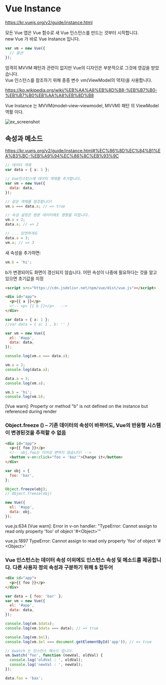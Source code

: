 # Vue Instance

<https://kr.vuejs.org/v2/guide/instance.html>

모든 Vue 앱은 Vue 함수로 새 Vue 인스턴스를 만드는 것부터 시작합니댜.  
new Vue 가 바로 Vue Instance 입니다.

```javascript
var vm = new Vue({
  // 옵션
});
```

엄격히 MVVM 패턴과 관련이 없지만 Vue의 디자인은 부분적으로 그것에 영감을 받았습니다.  
Vue 인스턴스를 참조하기 위해 종종 변수 vm(ViewModel의 약자)을 사용합니다.

<https://ko.wikipedia.org/wiki/%EB%AA%A8%EB%8D%B8-%EB%B7%B0-%EB%B7%B0%EB%AA%A8%EB%8D%B8>

Vue Instance 는 MVVM(model–view–viewmodel, MVVM) 패턴 의 ViewModel 역활 이다.

![ex_screenshot](https://upload.wikimedia.org/wikipedia/commons/8/87/MVVMPattern.png)

## 속성과 메소드

<https://kr.vuejs.org/v2/guide/instance.html#%EC%86%8D%EC%84%B1%EA%B3%BC-%EB%A9%94%EC%86%8C%EB%93%9C>

```javascript
// 데이터 객체
var data = { a: 1 };

// Vue인스턴스에 데이터 객체를 추가합니다.
var vm = new Vue({
  data: data,
});

// 같은 객체를 참조합니다!
vm.a === data.a; // => true

// 속성 설정은 원본 데이터에도 영향을 미칩니다.
vm.a = 2;
data.a; // => 2

// ... 당연하게도
data.a = 3;
vm.a; // => 3
```

새 속성을 추가하면:

```javascript
vm.b = 'hi';
```

b가 변경되어도 화면이 갱신되지 않습니다.
어떤 속성이 나중에 필요하다는 것을 알고 있으면 초기값을 지정

```html
<script src="https://cdn.jsdelivr.net/npm/vue/dist/vue.js"></script>

<div id="app">
  <p>{{ a }}</p>
  <!-- <p> {{ b }}</p>   -->
</div>
```

```javascript
var data = { a: 1 };
//var data = { a: 1 , b: '' }

var vm = new Vue({
  el: '#app',
  data: data,
});

console.log(vm.a === data.a);

vm.a = 2;
console.log(data.a);

data.a = 3;
console.log(vm.a);

vm.b = 'hi';
console.log(vm.b);
```

[Vue warn]: Property or method "b" is not defined on the instance but referenced during render

### Object.freeze () – 기존 데이터의 속성이 바뀌어도, Vue의 반응형 시스템이 변경된것을 추적할 수 없음

```html
<div id="app">
  <p>{{ foo }}</p>
  <!-- obj.foo는 더이상 변하지 않습니다! -->
  <button v-on:click="foo = 'baz'">Change it</button>
</div>
```

```javascript
var obj = {
  foo: 'bar',
};

Object.freeze(obj);
// Object.freeze(obj)

new Vue({
  el: '#app',
  data: obj,
});
```

vue.js:634 [Vue warn]: Error in v-on handler: "TypeError: Cannot assign to read only property 'foo' of object '#\<Object>'"

vue.js:1897 TypeError: Cannot assign to read only property 'foo' of object '#\<Object>'

### Vue 인스턴스는 데이터 속성 이외에도 인스턴스 속성 및 메소드를 제공합니다. 다른 사용자 정의 속성과 구분하기 위해 \$ 접두어

```html
<div id="app">
  <p>{{ foo }}</p>
</div>
```

```javascript
var data = { foo: 'bar' };
var vm = new Vue({
  el: '#app',
  data: data,
});

console.log(vm.$data);
console.log(vm.$data === data); // => true

console.log(vm.$el);
console.log(vm.$el === document.getElementById('app')); // => true

// $watch 는 인스턴스 메소드 입니다.
vm.$watch('foo', function (newVal, oldVal) {
  console.log('oldVal : ', oldVal);
  console.log('newVal : ', newVal);
});

data.foo = 'bax';
```
